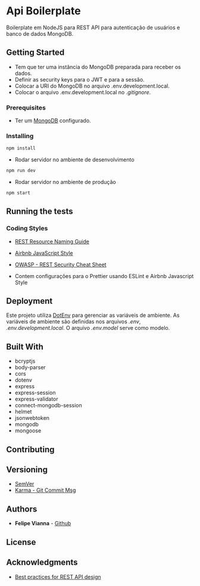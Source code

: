 # Api Boilerplate

Boilerplate em NodeJS para REST API para autenticação de usuários e banco de dados MongoDB.

## Getting Started

- Tem que ter uma instância do MongoDB preparada para receber os dados.
- Definir as security keys para o JWT e para a sessão.
- Colocar a URI do MongoDB no arquivo .env.development.local.
- Colocar o arquivo .env.development.local no _.gitignore_.

### Prerequisites

- Ter um [MongoDB](https://www.mongodb.com/) configurado.

### Installing

```bash
npm install
```

- Rodar servidor no ambiente de desenvolvimento

```bash
npm run dev
```

- Rodar servidor no ambiente de produção

```bash
npm start
```

## Running the tests

### Coding Styles

- [REST Resource Naming Guide](https://restfulapi.net/resource-naming/)
- [Airbnb JavaScript Style](https://github.com/airbnb/javascript)
- [OWASP - REST Security Cheat Sheet](https://github.com/OWASP/CheatSheetSeries/blob/master/cheatsheets/REST_Security_Cheat_Sheet.md)

- Contem configurações para o Prettier usando ESLint e Airbnb Javascript Style

## Deployment

Este projeto utiliza [DotEnv](https://www.npmjs.com/package/dotenv) para gerenciar as variáveis de ambiente.
As variáveis de ambiente são definidas nos arquivos _.env_, _.env.development.local_.
O arquivo _.env.model_ serve como modelo.

## Built With

- bcryptjs
- body-parser
- cors
- dotenv
- express
- express-session
- express-validator
- connect-mongodb-session
- helmet
- jsonwebtoken
- mongodb
- mongoose

## Contributing

## Versioning

- [SemVer](https://semver.org/)
- [Karma - Git Commit Msg](http://karma-runner.github.io/5.0/dev/git-commit-msg.html)

## Authors

- **Felipe Vianna** - [Github](https://github.com/felipesvianna)

## License

## Acknowledgments

- [Best practices for REST API design](https://stackoverflow.blog/2020/03/02/best-practices-for-rest-api-design/)
